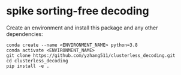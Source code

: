 
# spike sorting-free decoding

Create an environment and install this package and any other dependencies:
```
conda create --name <ENVIRONMENT_NAME> python=3.8
conda activate <ENVIRONMENT_NAME>
git clone https://github.com/yzhang511/clusterless_decoding.git
cd clusterless_decoding
pip install -e .
```



